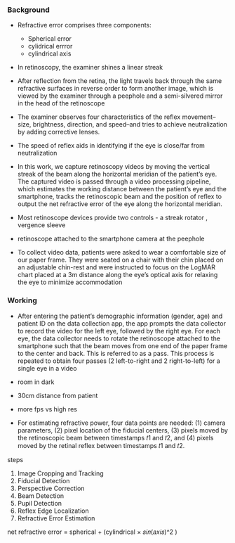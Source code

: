 ### Background

- Refractive error comprises three components:
    - Spherical error 
    - cylidrical errror
    - cylindrical axis


- In retinoscopy, the examiner shines a linear streak
- After reflection from the retina, the light travels back through the same
refractive surfaces in reverse order to form another image, which is viewed by the examiner through a peephole and a semi-silvered mirror in the head of the retinoscope


-  The examiner observes four characteristics of the
reflex movement–size, brightness, direction, and speed–and tries to achieve neutralization by adding corrective
lenses. 
- The speed of reflex aids in identifying if the eye is close/far from neutralization


- In this work, we capture retinoscopy videos by moving the vertical streak of the beam along the horizontal meridian of the patient’s eye. The captured video is passed through a video processing pipeline, which estimates the working distance between the patient’s eye and the smartphone, tracks the retinoscopic beam and the position of reflex to output the net refractive error of the eye along the horizontal meridian.


- Most retinoscope devices provide two controls - a streak rotator , vergence sleeve 

- retinoscope attached to the smartphone camera at the peephole

- To collect video data, patients were asked to wear a comfortable size of our paper frame. They were seated on a
chair with their chin placed on an adjustable chin-rest and were instructed to focus on the LogMAR chart placed
at a 3m distance along the eye’s optical axis for relaxing the eye to minimize accommodation


### Working 

- After entering the patient’s demographic information (gender, age) and patient ID on the data collection app, the app prompts the data collector to record the video for the left eye, followed by the right eye. For each eye, the data collector needs
to rotate the retinoscope attached to the smartphone such that the beam moves from one end of the paper frame to the center and back. This is referred to as a pass. This process is repeated to obtain four passes (2 left-to-right
and 2 right-to-left) for a single eye in a video 


- room in dark
- 30cm distance from patient
- more fps vs high res


-  For estimating refractive power, four data points are needed: 
(1) camera parameters,
(2) pixel location of the fiducial centers, 
(3) pixels moved by the retinoscopic beam between timestamps 𝑡1 and 𝑡2, and 
(4) pixels moved by the retinal reflex between timestamps 𝑡1 and 𝑡2.


steps 

1. Image Cropping and Tracking
2. Fiducial Detection
3.  Perspective Correction
4.  Beam Detection
5. Pupil Detection
6. Reflex Edge Localization
7.  Refractive Error Estimation

 net refractive error = spherical + (cylindrical × 𝑠𝑖𝑛(𝑎𝑥𝑖𝑠)^2 ) 